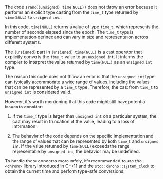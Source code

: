 The code `srand((unsigned) time(NULL))` does not throw an error because it performs an explicit type casting from the `time_t` type returned by `time(NULL)` to `unsigned int`.

In this code, `time(NULL)` returns a value of type `time_t`, which represents the number of seconds elapsed since the epoch. The `time_t` type is implementation-defined and can vary in size and representation across different systems.

The `(unsigned)` part in `(unsigned) time(NULL)` is a cast operator that explicitly converts the `time_t` value to an `unsigned int`. It informs the compiler to interpret the value returned by `time(NULL)` as an `unsigned int` type.

The reason this code does not throw an error is that the `unsigned int` type can typically accommodate a wide range of values, including the values that can be represented by a `time_t` type. Therefore, the cast from `time_t` to `unsigned int` is considered valid.

However, it's worth mentioning that this code might still have potential issues to consider:

1. If the `time_t` type is larger than `unsigned int` on a particular system, the cast may result in truncation of the value, leading to a loss of information.

2. The behavior of the code depends on the specific implementation and the range of values that can be represented by both `time_t` and `unsigned int`. If the value returned by `time(NULL)` exceeds the range representable by `unsigned int`, the behavior may be undefined.

To handle these concerns more safely, it's recommended to use the `<chrono>` library introduced in C++11 and the `std::chrono::system_clock` to obtain the current time and perform type-safe conversions.

